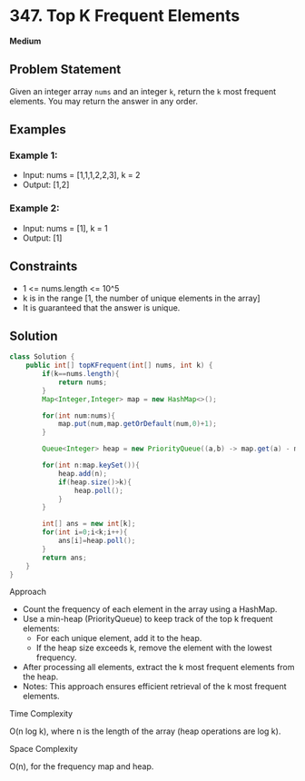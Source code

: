 # 347. Top K Frequent Elements
**Medium**

## Problem Statement
Given an integer array `nums` and an integer `k`, return the `k` most frequent elements. You may return the answer in any order.

## Examples
### Example 1:
- Input: nums = [1,1,1,2,2,3], k = 2
- Output: [1,2]

### Example 2:
- Input: nums = [1], k = 1
- Output: [1]

## Constraints
- 1 <= nums.length <= 10^5
- k is in the range [1, the number of unique elements in the array]
- It is guaranteed that the answer is unique.

## Solution
```java
class Solution {
	public int[] topKFrequent(int[] nums, int k) {
		if(k==nums.length){
			return nums;
		}
		Map<Integer,Integer> map = new HashMap<>();

		for(int num:nums){
			map.put(num,map.getOrDefault(num,0)+1);
		}

		Queue<Integer> heap = new PriorityQueue((a,b) -> map.get(a) - map.get(b));

		for(int n:map.keySet()){
			heap.add(n);
			if(heap.size()>k){
				heap.poll();
			}
		}

		int[] ans = new int[k];
		for(int i=0;i<k;i++){
			ans[i]=heap.poll();
		}
		return ans;
	}
}
```

Approach

- Count the frequency of each element in the array using a HashMap.
- Use a min-heap (PriorityQueue) to keep track of the top k frequent elements:
  - For each unique element, add it to the heap.
  - If the heap size exceeds k, remove the element with the lowest frequency.
- After processing all elements, extract the k most frequent elements from the heap.
- Notes: This approach ensures efficient retrieval of the k most frequent elements.

Time Complexity

O(n log k), where n is the length of the array (heap operations are log k).

Space Complexity

O(n), for the frequency map and heap.
